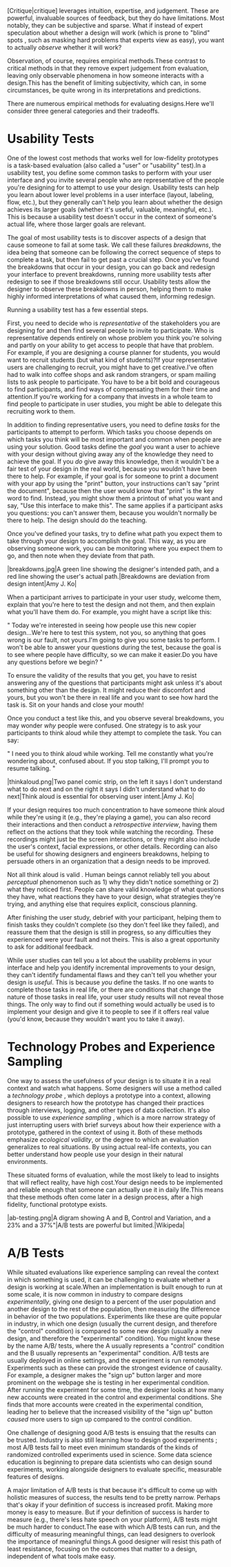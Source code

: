 [Critique|critique] leverages intuition, expertise, and judgement. These are powerful, invaluable sources of feedback, but they do have limitations. Most notably, they can be subjective and sparse. What if instead of expert speculation about whether a design will work (which is prone to "blind" spots <nathan03>, such as masking hard problems that experts view as easy), you want to actually _observe_ whether it will work?

Observation, of course, requires empirical methods.These contrast to critical methods in that they remove expert judgement from evaluation, leaving only observable phenomena in how someone interacts with a design.This has the benefit of limiting subjectivity, which can, in some circumstances, be quite wrong in its interpretations and predictions.

There are numerous empirical methods for evaluating designs.Here we'll consider three general categories and their tradeoffs.

# Usability Tests
One of the lowest cost methods that works well for low-fidelity prototypes is a task-based evaluation (also called a "user" or "usability" test).In a usability test, you define some common tasks to perform with your user interface and you invite several people who are representative of the people you're designing for to attempt to use your design. Usability tests can help you learn about lower level problems in a user interface (layout, labeling, flow, etc.), but they generally can't help you learn about whether the design achieves its larger goals (whether it's useful, valuable, meaningful, etc.). This is because a usability test doesn't occur in the context of someone's actual life, where those larger goals are relevant. 

The goal of most usability tests is to discover aspects of a design that cause someone to fail at some task. We call these failures *breakdowns*, the idea being that someone can be following the correct sequence of steps to complete a task, but then fail to get past a crucial step. Once you've found the breakdowns that occur in your design, you can go back and redesign your interface to prevent breakdowns, running more usability tests after redesign to see if those breakdowns still occur. Usability tests allow the designer to observe these breakdowns in person, helping them to make highly informed interpretations of what caused them, informing redesign.

Running a usability test has a few essential steps.

First, you need to decide who is *representative* of the stakeholders you are designing for and then find several people to invite to participate. Who is representative depends entirely on whose problem you think you're solving and partly on your ability to get access to people that have that problem. For example, if you are designing a course planner for students, you would want to recruit students (but what kind of students)?If your representative users are challenging to recruit, you might have to get creative.I've often had to walk into coffee shops and ask random strangers, or spam mailing lists to ask people to participate. You have to be a bit bold and courageous to find participants, and find ways of compensating them for their time and attention.If you're working for a company that invests in a whole team to find people to participate in user studies, you might be able to delegate this recruiting work to them. 

In addition to finding representative users, you need to define *tasks* for the participants to attempt to perform. Which tasks you choose depends on which tasks you think will be most important and common when people are using your solution. Good tasks define the *goal* you want a user to achieve with your design without giving away any of the knowledge they need to achieve the goal. If you _do_ give away this knowledge, then it wouldn't be a fair test of your design in the real world, because you wouldn't have been there to help. For example, if your goal is for someone to print a document with your app by using the "print" button, your instructions can't say "print the document", because then the user would know that "print" is the key word to find. Instead, you might show them a printout of what you want and say, "Use this interface to make this". The same applies if a participant asks you questions: you can't answer them, because you wouldn't normally be there to help. The design should do the teaching.

Once you've defined your tasks, try to define what path you expect them to take through your design to accomplish the goal. This way, as you are observing someone work, you can be monitoring where you expect them to go, and then note when they deviate from that path.
 
|breakdowns.jpg|A green line showing the designer's intended path, and a red line showing the user's actual path.|Breakdowns are deviation from design intent|Amy J. Ko|
		
When a participant arrives to participate in your user study, welcome them, explain that you're here to test the design and not them, and then explain what you'll have them do. For example, you might have a script like this:

"
Today we're interested in seeing how people use this new copier design...We're here to test this system, not you, so anything that goes wrong is our fault, not yours.I'm going to give you some tasks to perform. I won't be able to answer your questions during the test, because the goal is to see where people have difficulty, so we can make it easier.Do you have any questions before we begin?
"

To ensure the validity of the results that you get, you have to resist answering any of the questions that participants might ask unless it's about something other than the design. It might reduce their discomfort and yours, but you won't be there in real life and you want to see how hard the task is. Sit on your hands and close your mouth!

Once you conduct a test like this, and you observe several breakdowns, you may wonder _why_ people were confused. One strategy is to ask your participants to think aloud <ericsson80> while they attempt to complete the task. You can say:

"
I need you to think aloud while working. Tell me constantly what you're wondering about, confused about. If you stop talking, I'll prompt you to resume talking.
"

|thinkaloud.png|Two panel comic strip, on the left it says I don't understand what to do next and on the right it says I didn't understand what to do next|Think aloud is essential for observing user intent.|Amy J. Ko|

If your design requires too much concentration to have someone think aloud while they're using it (e.g., they're playing a game), you can also record their interactions and then conduct a *retrospective interview*, having them reflect on the actions that they took while watching the recording. These recordings might just be the screen interactions, or they might also include the user's context, facial expressions, or other details. Recording can also be useful for showing designers and engineers breakdowns, helping to persuade others in an organization that a design needs to be improved.

Not all think aloud is valid <gill12>. Human beings cannot reliably tell you about _perceptual_ phenomenon such as 1) why they didn't notice something or 2) what they noticed first. People can share valid knowledge of what questions they have, what reactions they have to your design, what strategies they're trying, and anything else that requires explicit, conscious planning.

After finishing the user study, debrief with your participant, helping them to finish tasks they couldn't complete (so they don't feel like they failed), and reassure them that the design is still in progress, so any difficulties they experienced were your fault and not theirs. This is also a great opportunity to ask for additional feedback.

While user studies can tell you a lot about the usability problems in your interface and help you identify incremental improvements to your design, they can't identify fundamental flaws and they can't tell you whether your design is *useful*. This is because _you_ define the tasks. If no one wants to complete those tasks in real life, or there are conditions that change the nature of those tasks in real life, your user study results will not reveal those things. The only way to find out if something would actually be used is to implement your design and give it to people to see if it offers real value (you'd know, because they wouldn't want you to take it away).

# Technology Probes and Experience Sampling
One way to assess the usefulness of your design is to situate it in a real context and watch what happens. Some designers will use a method called a *technology probe* <hutchinson03>, which deploys a prototype into a context, allowing designers to research how the prototype has changed their practices through interviews, logging, and other types of data collection. It's also possible to use *experience sampling* <consolvo07>, which is a more narrow strategy of just interrupting users with brief surveys about how their experience with a prototype, gathered in the context of using it. Both of these methods emphasize *ecological validity*, or the degree to which an evaluation generalizes to real situations. By using actual real-life contexts, you can better understand how people use your design in their natural environments.

These situated forms of evaluation, while the most likely to lead to insights that will reflect reality, have high cost.Your design needs to be implemented and reliable enough that someone can actually use it in daily life.This means that these methods often come later in a design process, after a high fidelity, functional prototype exists.

|ab-testing.png|A digram showing A and B, Control and Variation, and a 23% and a 37%"|A/B tests are powerful but limited.|Wikipeda|

# A/B Tests

While situated evaluations like experience sampling can reveal the context in which something is used, it can be challenging to evaluate whether a design is working at scale.When an implementation is built enough to run at some scale, it is now common in industry to compare designs _experimentally_, giving one design to a percent of the user population and another design to the rest of the population, then measuring the difference in behavior of the two populations. Experiments like these are quite popular in industry, in which one design (usually the current design, and therefore the "control" condition) is compared to some new design (usually a new design, and therefore the "experimental" condition). You might know these by the name A/B/ tests, where the A usually represents a "control" condition and the B usually represents an "experimental" condition. A/B tests are usually deployed in online settings, and the experiment is run remotely. Experiments such as these can provide the strongest evidence of causality. For example, a designer makes the "sign up" button larger and more prominent on the webpage she is testing in her experimental condition. After running the experiment for some time, the designer looks at how many new accounts were created in the control and experimental conditions. She finds that more accounts were created in the experimental condition, leading her to believe that the increased visibility of the "sign up" button _caused_ more users to sign up compared to the control condition.

One challenge of designing good A/B tests is ensuing that the results can be trusted. Industry is also still learning how to design good experiments <riche16>; most A/B tests fail to meet even minimum standards of the kinds of randomized controlled experiments used in science. Some data science education is beginning to prepare data scientists who can design sound experiments, working alongside designers to evaluate specific, measurable features of designs.

A major limitation of A/B tests is that because it's difficult to come up with holistic measures of success, the results tend to be pretty narrow. Perhaps that's okay if your definition of success is increased profit. Making more money is easy to measure. But if your definition of success is harder to measure (e.g., there's less hate speech on your platform), A/B tests might be much harder to conduct.The ease with which A/B tests can run, and the difficulty of measuring meaningful things, can lead designers to overlook the importance of meaningful things.A good designer will resist this path of least resistance, focusing on the outcomes that matter to a design, independent of what tools make easy.